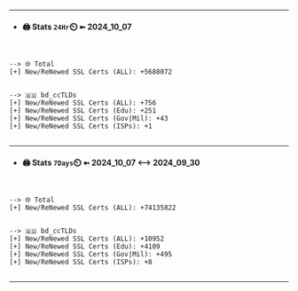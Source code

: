 

---
- #### 🖨️ **Stats** `24Hr`⏲️ ➼ 2024_10_07
```console


--> 🌐 Total
[+] New/ReNewed SSL Certs (ALL): +5688072


--> 🇧🇩 bd_ccTLDs
[+] New/ReNewed SSL Certs (ALL): +756
[+] New/ReNewed SSL Certs (Edu): +251
[+] New/ReNewed SSL Certs (Gov|Mil): +43
[+] New/ReNewed SSL Certs (ISPs): +1


```

---
- #### 🖨️ **Stats** `7Days`⏲️ ➼ 2024_10_07 <--> 2024_09_30
```console


--> 🌐 Total
[+] New/ReNewed SSL Certs (ALL): +74135822


--> 🇧🇩 bd_ccTLDs
[+] New/ReNewed SSL Certs (ALL): +10952
[+] New/ReNewed SSL Certs (Edu): +4109
[+] New/ReNewed SSL Certs (Gov|Mil): +495
[+] New/ReNewed SSL Certs (ISPs): +8


```

---

